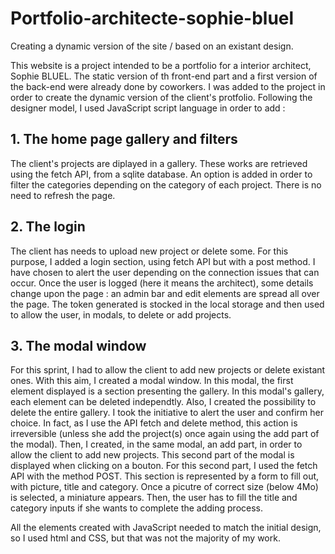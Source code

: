 # Portfolio-architecte-sophie-bluel

Creating a dynamic version of the site / based on an existant design.

This website is a project intended to be a portfolio for a interior architect, Sophie BLUEL. The static version of th front-end part and a first version of the back-end were already done by coworkers. I was added to the project in order to create the dynamic version of the client's protfolio.
Following the designer model, I used JavaScript script language in order to add : 

  ## 1. The home page gallery and filters 
  The client's projects are diplayed in a gallery. These works are retrieved using the fetch API, from a sqlite database. An option is added in order to filter the categories depending on the category of each project. There is no need to refresh the page.
  
  ## 2. The login
  The client has needs to upload new project or delete some. For this purpose, I added a login section, using fetch API but with a post method. I have chosen to alert the user depending on the connection issues that can occur. Once the user is logged (here it means the architect), some details change upon the page : an admin bar and edit elements are spread all over the page. The token generated is stocked in the local storage and then used to allow the user, in modals, to delete or add projects.
  
  ## 3. The modal window
  For this sprint, I had to allow the client to add new projects or delete existant ones. With this aim, I created a modal window. In this modal, the first element displayed is a section presenting the gallery. In this modal's gallery, each element can be deleted independtly. Also, I created the possibility to delete the entire gallery. I took the initiative to alert the user and confirm her choice. In fact, as I use the API fetch and delete method, this action is irreversible (unless she add the project(s) once again using the add part of the modal). Then, I created, in the same modal, an add part, in order to allow the client to add new projects. This second part of the modal is displayed when clicking on a bouton. For this second part, I used the fetch API with the method POST. This section is represented by a form to fill out, with picture, title and category. Once a picutre of correct size (below 4Mo) is selected, a miniature appears. Then, the user has to fill the title and category inputs if she wants to complete the adding process.
 
 
All the elements created with JavaScript needed to match the initial design, so I used html and CSS, but that was not the majority of my work.

